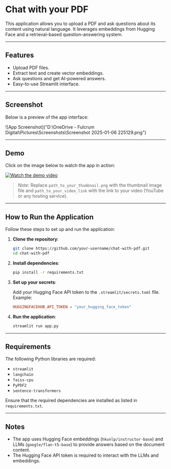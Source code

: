 # Chat with your PDF

This application allows you to upload a PDF and ask questions about its content using natural language. It leverages embeddings from Hugging Face and a retrieval-based question-answering system.

---

## Features

- Upload PDF files.
- Extract text and create vector embeddings.
- Ask questions and get AI-powered answers.
- Easy-to-use Streamlit interface.

---

## Screenshot

Below is a preview of the app interface:

![App Screenshot]("D:\OneDrive - Fulcrum Digital\Pictures\Screenshots\Screenshot 2025-01-06 225129.png")

---

## Demo

Click on the image below to watch the app in action:

[![Watch the demo video](path_to_your_thumbnail.png)](path_to_your_video_link)

> _Note:_ Replace `path_to_your_thumbnail.png` with the thumbnail image file and `path_to_your_video_link` with the link to your video (YouTube or any hosting service).

---

## How to Run the Application

Follow these steps to set up and run the application:

1. **Clone the repository**:

   ```bash
   git clone https://github.com/your-username/chat-with-pdf.git
   cd chat-with-pdf
   ```

2. **Install dependencies**:

   ```bash
   pip install -r requirements.txt
   ```

3. **Set up your secrets**:

   Add your Hugging Face API token to the `.streamlit/secrets.toml` file. Example:

   ```toml
   HUGGINGFACEHUB_API_TOKEN = "your_hugging_face_token"
   ```

4. **Run the application**:

   ```bash
   streamlit run app.py
   ```

---

## Requirements

The following Python libraries are required:

- `streamlit`
- `langchain`
- `faiss-cpu`
- `PyPDF2`
- `sentence-transformers`

Ensure that the required dependencies are installed as listed in `requirements.txt`.

---

## Notes

- The app uses Hugging Face embeddings (`hkunlp/instructor-base`) and LLMs (`google/flan-t5-base`) to provide answers based on the document content.
- The Hugging Face API token is required to interact with the LLMs and embeddings.
